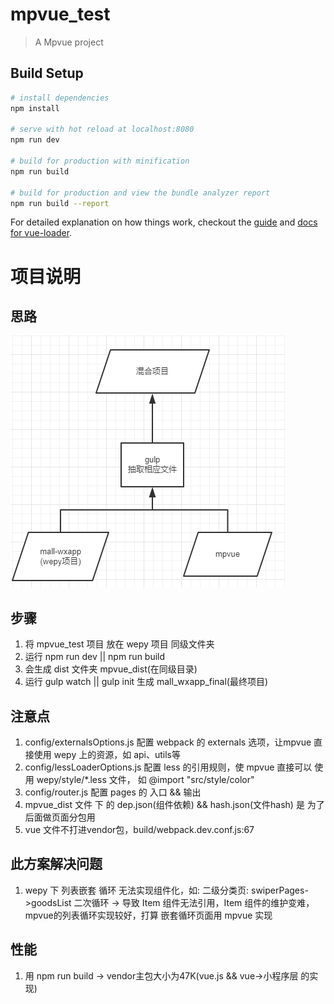 # mpvue_test

> A Mpvue project

## Build Setup

``` bash
# install dependencies
npm install

# serve with hot reload at localhost:8080
npm run dev

# build for production with minification
npm run build

# build for production and view the bundle analyzer report
npm run build --report
```

For detailed explanation on how things work, checkout the [guide](http://vuejs-templates.github.io/webpack/) and [docs for vue-loader](http://vuejs.github.io/vue-loader).

# 项目说明

## 思路
![one](./instruct/1.png)

## 步骤
1. 将 mpvue_test 项目 放在 wepy 项目 同级文件夹
2. 运行 npm run dev || npm run build
3. 会生成 dist 文件夹 mpvue_dist(在同级目录)
4. 运行 gulp watch || gulp init 生成 mall_wxapp_final(最终项目)

## 注意点
1. config/externalsOptions.js 配置 webpack 的 externals 选项，让mpvue 直接使用 wepy 上的资源，如 api、utils等
2. config/lessLoaderOptions.js 配置 less 的引用规则，使 mpvue 直接可以 使用 wepy/style/*.less 文件， 如 @import "src/style/color"
3. config/router.js 配置 pages 的 入口 && 输出
4. mpvue_dist 文件 下 的 dep.json(组件依赖) && hash.json(文件hash) 是 为了 后面做页面分包用
5. vue 文件不打进vendor包，build/webpack.dev.conf.js:67

## 此方案解决问题
1. wepy 下 列表嵌套 循环 无法实现组件化，如: 二级分类页: swiperPages->goodsList 二次循环 -> 导致 Item 组件无法引用，Item 组件的维护变难，mpvue的列表循环实现较好，打算 嵌套循环页面用 mpvue 实现

## 性能
1. 用 npm run build -> vendor主包大小为47K(vue.js && vue->小程序层 的实现)



